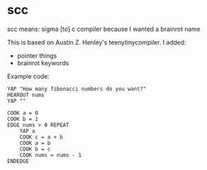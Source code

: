 # scc
scc means: sigma [to] c compiler because I wanted a brainrot name

This is based on Austin Z. Henley's teenytinycompiler. I added:
 - pointer things
 - brainrot keywords

Example code:
```
YAP "How many fibonacci numbers do you want?"
HEAROUT nums
YAP ""

COOK a = 0
COOK b = 1
EDGE nums > 0 REPEAT
    YAP a
    COOK c = a + b
    COOK a = b
    COOK b = c
    COOK nums = nums - 1
ENDEDGE
```
